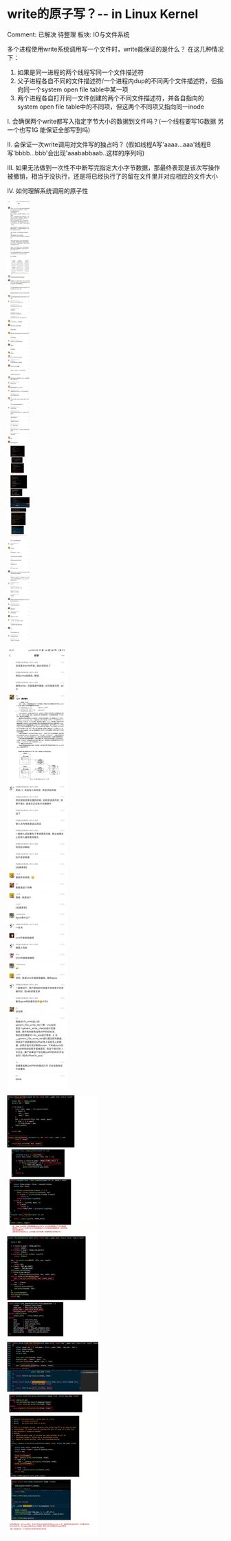 # write的原子写？-- in Linux Kernel

Comment: 已解决 待整理
板块: IO与文件系统

多个进程使用write系统调用写一个文件时，write能保证的是什么？
在这几种情况下：

1. 如果是同一进程的两个线程写同一个文件描述符
2. 父子进程各自不同的文件描述符/一个进程内dup的不同两个文件描述符，但指向同一个system open file table中某一项
3. 两个进程各自打开同一文件创建的两个不同文件描述符，并各自指向的system open file table中的不同项，但这两个不同项又指向同一inode

I. 会确保两个write都写入指定字节大小的数据到文件吗？(一个线程要写1G数据 另一个也写1G 能保证全部写到吗)

II. 会保证一次write调用对文件写的独占吗？
(假如线程A写'aaaa...aaa'线程B写'bbbb...bbb'会出现'aaababbaab..这样的序列吗)

III. 如果无法做到一次性不中断写完指定大小字节数据，那最终表现是该次写操作被撤销，相当于没执行，还是将已经执行了的留在文件里并对应相应的文件大小

IV. 如何理解系统调用的原子性

![Untitled](write%E7%9A%84%E5%8E%9F%E5%AD%90%E5%86%99%EF%BC%9F--%20in%20Linux%20Kernel%20e6de59c87b704d9ab269749abf83b58b/Untitled.png)

![Untitled](write%E7%9A%84%E5%8E%9F%E5%AD%90%E5%86%99%EF%BC%9F--%20in%20Linux%20Kernel%20e6de59c87b704d9ab269749abf83b58b/Untitled%201.png)

![Untitled](write%E7%9A%84%E5%8E%9F%E5%AD%90%E5%86%99%EF%BC%9F--%20in%20Linux%20Kernel%20e6de59c87b704d9ab269749abf83b58b/Untitled.jpeg)